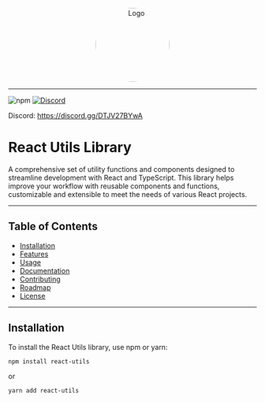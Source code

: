 



  <p align="center">
   <img src="https://github.com/user-attachments/assets/d7bdda65-f20b-4cb1-9cb0-da13df366c95" alt="Logo" width="150" height="150" style="border-radius: 50%;" />
  </p>

  ---


![npm](https://img.shields.io/npm/v/react-smart-utils) 
[![Discord](https://img.shields.io/discord/123456789012345678)](https://discord.gg/DTJV27BYwA)

Discord: https://discord.gg/DTJV27BYwA






# React Utils Library

A comprehensive set of utility functions and components designed to streamline development with React and TypeScript. This library helps improve your workflow with reusable components and functions, customizable and extensible to meet the needs of various React projects.

---

## Table of Contents

- [Installation](#installation)
- [Features](#features)
- [Usage](#usage)
- [Documentation](#documentation)
- [Contributing](#contributing)
- [Roadmap](#roadmap)
- [License](#license)

---

## Installation

To install the React Utils library, use npm or yarn:

```bash
npm install react-utils
```
  or 
 
```bash
yarn add react-utils 
```
